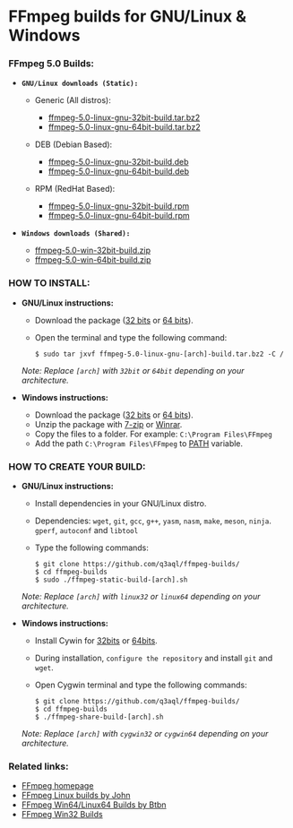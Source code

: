 FFmpeg builds for GNU/Linux & Windows
=====================================

### FFmpeg 5.0 Builds:

  * **`GNU/Linux downloads (Static):`**
  
    * Generic (All distros):
    
      * [ffmpeg-5.0-linux-gnu-32bit-build.tar.bz2](https://github.com/q3aql/ffmpeg-builds/releases/download/v5.0/ffmpeg-5.0-linux-gnu-32bit-build.tar.bz2)
      * [ffmpeg-5.0-linux-gnu-64bit-build.tar.bz2](https://github.com/q3aql/ffmpeg-builds/releases/download/v5.0/ffmpeg-5.0-linux-gnu-64bit-build.tar.bz2)
     
     * DEB (Debian Based):
     
       * [ffmpeg-5.0-linux-gnu-32bit-build.deb](https://github.com/q3aql/ffmpeg-builds/releases/download/v5.0/ffmpeg-5.0-linux-gnu-32bit-build.deb)
       * [ffmpeg-5.0-linux-gnu-64bit-build.deb](https://github.com/q3aql/ffmpeg-builds/releases/download/v5.0/ffmpeg-5.0-linux-gnu-64bit-build.deb)
       
     * RPM (RedHat Based):
     
       * [ffmpeg-5.0-linux-gnu-32bit-build.rpm](https://github.com/q3aql/ffmpeg-builds/releases/download/v5.0/ffmpeg-5.0-linux-gnu-32bit-build.rpm)
       * [ffmpeg-5.0-linux-gnu-64bit-build.rpm](https://github.com/q3aql/ffmpeg-builds/releases/download/v5.0/ffmpeg-5.0-linux-gnu-64bit-build.rpm)
       
  * **`Windows downloads (Shared):`**
  
    * [ffmpeg-5.0-win-32bit-build.zip](https://github.com/q3aql/ffmpeg-builds/releases/download/v5.0/ffmpeg-5.0-win-32bit-build.zip)
    * [ffmpeg-5.0-win-64bit-build.zip](https://github.com/q3aql/ffmpeg-builds/releases/download/v5.0/ffmpeg-5.0-win-64bit-build.zip)

### HOW TO INSTALL:

  * **GNU/Linux instructions:**

    * Download the package ([32 bits](https://github.com/q3aql/ffmpeg-builds/releases/download/v5.0/ffmpeg-5.0-linux-gnu-32bit-build.tar.bz2) or [64 bits](https://github.com/q3aql/ffmpeg-builds/releases/download/v5.0/ffmpeg-5.0-linux-gnu-64bit-build.tar.bz2)).
    * Open the terminal and type the following command:
    
      ```shell
      $ sudo tar jxvf ffmpeg-5.0-linux-gnu-[arch]-build.tar.bz2 -C /
      ```
    
    _Note: Replace `[arch]` with `32bit` or `64bit` depending on your architecture._
      
  * **Windows instructions:**
    
    * Download the package ([32 bits](https://github.com/q3aql/ffmpeg-builds/releases/download/v5.0/ffmpeg-5.0-win-32bit-build.zip) or [64 bits](https://github.com/q3aql/ffmpeg-builds/releases/download/v5.0/ffmpeg-5.0-win-64bit-build.zip)).
    * Unzip the package with [7-zip](http://www.7-zip.org/) or [Winrar](http://www.rarlab.com/).
    * Copy the files to a folder. For example: `C:\Program Files\FFmpeg`
    * Add the path `C:\Program Files\FFmpeg` to [PATH](https://www.google.es/search?q=add+folder+to+PATH+on+Windows) variable.
    
### HOW TO CREATE YOUR BUILD:

  * **GNU/Linux instructions:**
  
    * Install dependencies in your GNU/Linux distro.
    * Dependencies: `wget`, `git`, `gcc`, `g++`, `yasm`, `nasm`, `make`, `meson`, `ninja`. `gperf`, `autoconf` and `libtool`
    * Type the following commands:

      ```shell
      $ git clone https://github.com/q3aql/ffmpeg-builds/
      $ cd ffmpeg-builds
      $ sudo ./ffmpeg-static-build-[arch].sh
      ```
    
    _Note: Replace `[arch]` with `linux32` or `linux64` depending on your architecture._
      
  * **Windows instructions:**
  
    * Install Cywin for [32bits](https://cygwin.com/setup-x86.exe) or [64bits](https://cygwin.com/setup-x86_64.exe).
    * During installation, `configure the repository` and install `git` and `wget`.
    * Open Cygwin terminal and type the following commands:
    
      ```shell
      $ git clone https://github.com/q3aql/ffmpeg-builds/
      $ cd ffmpeg-builds
      $ ./ffmpeg-share-build-[arch].sh
      ```
    
    _Note: Replace `[arch]` with `cygwin32` or `cygwin64` depending on your architecture._

### Related links:

  * [FFmpeg homepage](https://ffmpeg.org/)
  * [FFmpeg Linux builds by John](https://johnvansickle.com/ffmpeg/)
  * [FFmpeg Win64/Linux64 Builds by Btbn](https://github.com/BtbN/FFmpeg-Builds)
  * [FFmpeg Win32 Builds](https://github.com/sudo-nautilus/FFmpeg-Builds-Win32)

